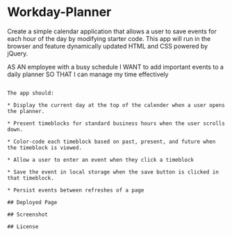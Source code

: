 # Workday-Planner

Create a simple calendar application that allows a user to save events for each hour of the day by modifying starter code. This app will run in the browser and feature dynamically updated HTML and CSS powered by jQuery.


AS AN employee with a busy schedule
I WANT to add important events to a daily planner
SO THAT I can manage my time effectively
```

The app should:

* Display the current day at the top of the calender when a user opens the planner.
 
* Present timeblocks for standard business hours when the user scrolls down.
 
* Color-code each timeblock based on past, present, and future when the timeblock is viewed.
 
* Allow a user to enter an event when they click a timeblock

* Save the event in local storage when the save button is clicked in that timeblock.

* Persist events between refreshes of a page

## Deployed Page

## Screenshot

## License

